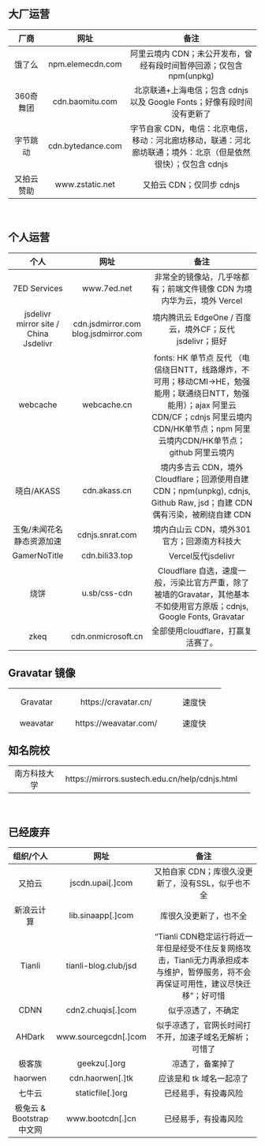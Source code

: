 <h2>大厂运营</h2><table style="width: 100%;"><thead><tr><th style="text-align: center; width: 15.6431%;" align="center">厂商</th><th style="text-align: center; width: 23.5225%;" align="center">网址</th><th style="text-align: center; width: 59.7915%;" align="center">备注</th></tr></thead><tbody><tr><td style="width: 15.6431%;" align="center">饿了么</td><td style="width: 23.5225%;" align="center">npm.elemecdn.com</td><td style="width: 59.7915%;" align="center">阿里云境内 CDN；未公开发布，曾经有段时间暂停回源；仅包含 npm(unpkg)</td></tr><tr><td style="width: 15.6431%;" align="center">360奇舞团</td><td style="width: 23.5225%;" align="center">cdn.baomitu.com</td><td style="width: 59.7915%;" align="center">北京联通+上海电信；包含 cdnjs 以及 Google Fonts；好像有段时间没有更新了</td></tr><tr><td style="width: 15.6431%;" align="center">字节跳动</td><td style="width: 23.5225%;" align="center">cdn.bytedance.com</td><td style="width: 59.7915%;" align="center">字节自家 CDN，电信：北京电信，移动：河北廊坊移动，联通：河北廊坊联通；境外：北京（但是依然很快）；仅包含 cdnjs</td></tr><tr><td style="width: 15.6431%;" align="center">又拍云赞助</td><td style="width: 23.5225%;" align="center">www.zstatic.net</td><td style="width: 59.7915%;" align="center">又拍云 CDN；仅同步 cdnjs</td></tr></tbody></table>&nbsp;<h2>个人运营</h2><table style="width: 100%;"><thead><tr><th style="text-align: center; width: 16.9177%;" align="center">个人</th><th style="text-align: center; width: 22.8273%;" align="center">网址</th><th style="text-align: center; width: 59.2121%;" align="center">备注</th></tr></thead><tbody><tr><td style="width: 16.9177%;" align="center">7ED Services</td><td style="width: 22.8273%;" align="center">www.7ed.net</td><td style="width: 59.2121%;" align="center">非常全的镜像站，几乎啥都有；前端文件镜像 CDN 为境内华为云，境外 Vercel</td></tr><tr><td style="width: 16.9177%;" align="center">jsdelivr mirror site / China Jsdelivr</td><td style="width: 22.8273%;" align="center">cdn.jsdmirror.com blog.jsdmirror.com</td><td style="width: 59.2121%;" align="center">境内腾讯云 EdgeOne / 百度云，境外CF；反代 jsdelivr；挺好</td></tr><tr><td style="width: 16.9177%;" align="center">webcache</td><td style="width: 22.8273%;" align="center">webcache.cn</td><td style="width: 59.2121%;" align="center">fonts: HK 单节点 反代 （电信绕日NTT，线路爆炸，不可用；移动CMI-&gt;HE，勉强能用；联通绕日NTT，勉强能用）；ajax 阿里云CDN/CF；cdnjs 阿里云境内CDN/HK单节点；npm 阿里云境内CDN/HK单节点；github 阿里云境内</td></tr><tr><td style="width: 16.9177%;" align="center">晓白/AKASS</td><td style="width: 22.8273%;" align="center">cdn.akass.cn</td><td style="width: 59.2121%;" align="center">境内多吉云 CDN，境外 Cloudflare；回源使用自建 CDN；npm(unpkg), cdnjs, Github Raw, jsd；自建 CDN 偶有污染，被刷绕自建 CDN</td></tr><tr><td style="width: 16.9177%;" align="center">玉兔/未闻花名静态资源加速</td><td style="width: 22.8273%;" align="center">cdnjs.snrat.com</td><td style="width: 59.2121%;" align="center">境内白山云 CDN，境外301官方；回源南方科技大</td></tr><tr><td style="width: 16.9177%;" align="center">GamerNoTitle</td><td style="width: 22.8273%;" align="center">cdn.bili33.top</td><td style="width: 59.2121%;" align="center">Vercel反代jsdelivr</td></tr><tr><td style="width: 16.9177%;" align="center">烧饼</td><td style="width: 22.8273%;" align="center">u.sb/css-cdn</td><td style="width: 59.2121%;" align="center">Cloudflare 自选，速度一般，污染比官方严重，除了被墙的Gravatar，其他基本不如使用官方原版；cdnjs, Google Fonts, Gravatar</td></tr><tr><td style="width: 16.9177%;" align="center">zkeq</td><td style="width: 22.8273%;" align="center">cdn.onmicrosoft.cn</td><td style="width: 59.2121%;" align="center">全部使用cloudflare，打赢复活赛了。</td></tr></tbody></table><h2>Gravatar 镜像</h2><table style="width: 88.9913%; height: 80px;"><thead></thead><tbody><tr style="height: 56px;"><td style="height: 56px; width: 23.4067%;" align="center">Gravatar</td><td style="height: 56px; width: 42.1784%;" align="center">https://cravatar.cn/</td><td style="height: 56px; width: 22.1612%;" align="center">速度快</td></tr><tr style="height: 24px;"><td style="height: 24px; width: 23.4067%;" align="center">weavatar</td><td style="height: 24px; width: 42.1784%;" align="center">https://weavatar.com/</td><td style="height: 24px; width: 22.1612%;" align="center">速度快</td></tr></tbody></table><h2>知名院校</h2><table style="width: 97.4499%;"><thead></thead><tbody><tr><td style="width: 21.8341%;" align="center">南方科技大学</td><td style="width: 75.3275%;" align="center">https://mirrors.sustech.edu.cn/help/cdnjs.html</td><td style="width: 71.2677%;" align="center"></td></tr></tbody></table>&nbsp;<h2>已经废弃</h2><table style="width: 100%;"><thead><tr><th style="text-align: center; width: 15.2955%;" align="center">组织/个人</th><th style="text-align: center; width: 26.5353%;" align="center">网址</th><th style="text-align: center; width: 57.1263%;" align="center">备注</th></tr></thead><tbody><tr><td style="width: 15.2955%;" align="center">又拍云</td><td style="width: 26.5353%;" align="center">jscdn.upai[.]com</td><td style="width: 57.1263%;" align="center">又拍自家 CDN；库很久没更新了，没有SSL，似乎也不全</td></tr><tr><td style="width: 15.2955%;" align="center">新浪云计算</td><td style="width: 26.5353%;" align="center">lib.sinaapp[.]com</td><td style="width: 57.1263%;" align="center">库很久没更新了，也不全</td></tr><tr><td style="width: 15.2955%;" align="center">Tianli</td><td style="width: 26.5353%;" align="center">tianli-blog.club/jsd</td><td style="width: 57.1263%;" align="center">“Tianli CDN稳定运行将近一年但是经受不住反复网络攻击，Tianli无力再承担成本与维护，暂停服务，将不会再保证可用性，建议尽快迁移”；好可惜</td></tr><tr><td style="width: 15.2955%;" align="center">CDNN</td><td style="width: 26.5353%;" align="center">cdn2.chuqis[.]com</td><td style="width: 57.1263%;" align="center">似乎凉透了，不确定</td></tr><tr><td style="width: 15.2955%;" align="center">AHDark</td><td style="width: 26.5353%;" align="center">www.sourcegcdn[.]com</td><td style="width: 57.1263%;" align="center">似乎凉透了，官网长时间打不开，加速子域名无解析；可惜了</td></tr><tr><td style="width: 15.2955%;" align="center">极客族</td><td style="width: 26.5353%;" align="center">geekzu[.]org</td><td style="width: 57.1263%;" align="center">凉透了，备案掉了</td></tr><tr><td style="width: 15.2955%;" align="center">haorwen</td><td style="width: 26.5353%;" align="center">cdn.haorwen[.]tk</td><td style="width: 57.1263%;" align="center">应该是和 tk 域名一起凉了</td></tr><tr><td style="width: 15.2955%;" align="center">七牛云</td><td style="width: 26.5353%;" align="center">staticfile[.]org</td><td style="width: 57.1263%;" align="center">已经易手，有投毒风险</td></tr><tr><td style="width: 15.2955%;" align="center">极兔云 &amp; Bootstrap 中文网</td><td style="width: 26.5353%;" align="center">www.bootcdn[.]cn</td><td style="width: 57.1263%;" align="center">已经易手，有投毒风险</td></tr></tbody></table>&nbsp;